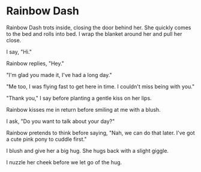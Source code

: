 # Rainbow Dash

Rainbow Dash trots inside, closing the door behind her. She quickly comes to the bed and rolls into bed. I wrap the blanket around her and pull her close.

I say, "Hi."

Rainbow replies, "Hey."

"I'm glad you made it, I've had a long day."

"Me too, I was flying fast to get here in time. I couldn't miss being with you."

"Thank you," I say before planting a gentle kiss on her lips.

Rainbow kisses me in return before smiling at me with a blush.

I ask, "Do you want to talk about your day?"

Rainbow pretends to think before saying, "Nah, we can do that later. I've got a cute pink pony to cuddle first."

I blush and give her a big hug. She hugs back with a slight giggle.

I nuzzle her cheek before we let go of the hug.

